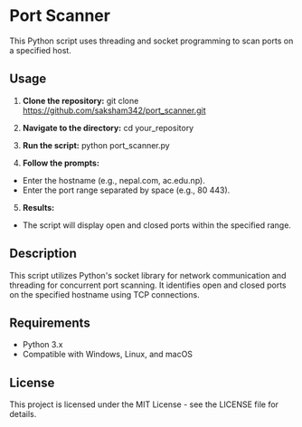 # Port Scanner

This Python script uses threading and socket programming to scan ports on a specified host.

## Usage

1. **Clone the repository:**
git clone https://github.com/saksham342/port_scanner.git

2. **Navigate to the directory:**
cd your_repository
3. **Run the script:**
python port_scanner.py


4. **Follow the prompts:**
- Enter the hostname (e.g., nepal.com, ac.edu.np).
- Enter the port range separated by space (e.g., 80 443).

5. **Results:**
- The script will display open and closed ports within the specified range.

## Description

This script utilizes Python's socket library for network communication and threading for concurrent port scanning. It identifies open and closed ports on the specified hostname using TCP connections.

## Requirements

- Python 3.x
- Compatible with Windows, Linux, and macOS

## License

This project is licensed under the MIT License - see the LICENSE file for details.

